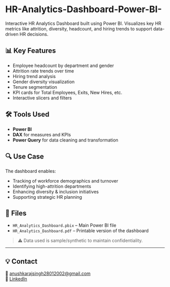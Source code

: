 # HR-Analytics-Dashboard-Power-BI-
 Interactive HR Analytics Dashboard built using Power BI. Visualizes key HR metrics like attrition, diversity, headcount, and hiring trends to support data-driven HR decisions.

## 📊 Key Features

- Employee headcount by department and gender
- Attrition rate trends over time
- Hiring trend analysis
- Gender diversity visualization
- Tenure segmentation
- KPI cards for Total Employees, Exits, New Hires, etc.
- Interactive slicers and filters

## 🛠 Tools Used

- **Power BI**
- **DAX** for measures and KPIs
- **Power Query** for data cleaning and transformation

## 🔍 Use Case

The dashboard enables:
- Tracking of workforce demographics and turnover
- Identifying high-attrition departments
- Enhancing diversity & inclusion initiatives
- Supporting strategic HR planning

## 📁 Files

- `HR_Analytics_Dashboard.pbix` – Main Power BI file
- `HR_Analytics_Dashboard.pdf` – Printable version of the dashboard

> ⚠️ Data used is sample/synthetic to maintain confidentiality.

---

## 💡 Contact

📧 anushkarajsingh28012002@gmail.com  
📍 [LinkedIn](https://www.linkedin.com/in/anushkarajsingh)


